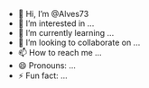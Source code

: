 - 👋 Hi, I’m @Alves73
- 👀 I’m interested in ...
- 🌱 I’m currently learning ...
- 💞️ I’m looking to collaborate on ...
- 📫 How to reach me ...
- 😄 Pronouns: ...
- ⚡ Fun fact: ...

<!---
Alves73/Alves73 is a ✨ special ✨ repository because its `README.md` (this file) appears on your GitHub profile.
You can click the Preview link to take a look at your changes.
--->

